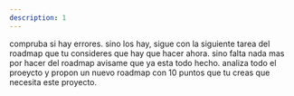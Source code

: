 ```yaml
---
description: 1
---
```


compruba si hay errores. sino los hay, sigue con la siguiente tarea del roadmap que tu consideres que hay que hacer ahora. sino falta nada mas por hacer del roadmap avisame que ya esta todo hecho. analiza todo el proeycto y propon un nuevo roadmap con 10 puntos que tu creas que necesita este proyecto. 
